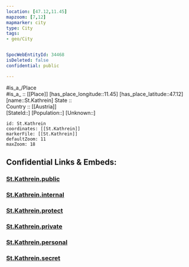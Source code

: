 ```yaml
---
location: [47.12,11.45] 
mapzoom: [7,12] 
mapmarker: city 
type: City
tags:
- geo/City


SpocWebEntityId: 34468
isDeleted: false
confidential: public

---
```

#is_a_/Place  
#is_a_ :: [[Place]] 
[has_place_longitude::11.45] 
[has_place_latitude::47.12] 
[name::St.Kathrein] 
State ::  
Country :: [[Austria]]  
[StateId::] 
[Population::] 
[Unknown::] 


```leaflet
id: St.Kathrein
coordinates: [[St.Kathrein]] 
markerFile: [[St.Kathrein]] 
defaultZoom: 11 
maxZoom: 18
```


## Confidential Links & Embeds: 

### [St.Kathrein.public](/_public/\Earth\Continent\Europe\Europe~Central\Austria\Austrias_States\Tirol\CitySt.Kathrein.public.md) 

### [St.Kathrein.internal](/_internal/\Earth\Continent\Europe\Europe~Central\Austria\Austrias_States\Tirol\CitySt.Kathrein.internal.md) 

### [St.Kathrein.protect](/_protect/\Earth\Continent\Europe\Europe~Central\Austria\Austrias_States\Tirol\CitySt.Kathrein.protect.md) 

### [St.Kathrein.private](/_private/\Earth\Continent\Europe\Europe~Central\Austria\Austrias_States\Tirol\CitySt.Kathrein.private.md) 

### [St.Kathrein.personal](/_personal/\Earth\Continent\Europe\Europe~Central\Austria\Austrias_States\Tirol\CitySt.Kathrein.personal.md) 

### [St.Kathrein.secret](/_secret/\Earth\Continent\Europe\Europe~Central\Austria\Austrias_States\Tirol\CitySt.Kathrein.secret.md)

